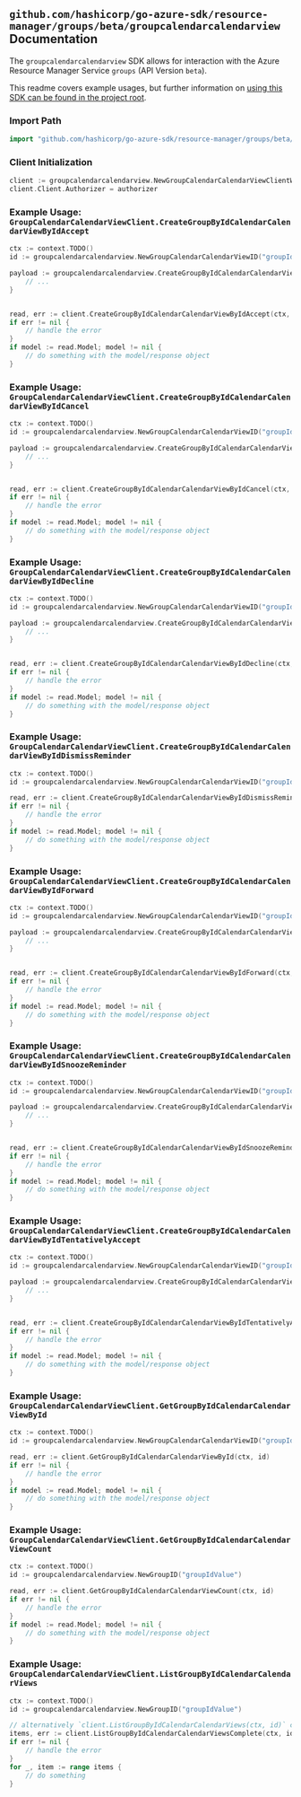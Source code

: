
## `github.com/hashicorp/go-azure-sdk/resource-manager/groups/beta/groupcalendarcalendarview` Documentation

The `groupcalendarcalendarview` SDK allows for interaction with the Azure Resource Manager Service `groups` (API Version `beta`).

This readme covers example usages, but further information on [using this SDK can be found in the project root](https://github.com/hashicorp/go-azure-sdk/tree/main/docs).

### Import Path

```go
import "github.com/hashicorp/go-azure-sdk/resource-manager/groups/beta/groupcalendarcalendarview"
```


### Client Initialization

```go
client := groupcalendarcalendarview.NewGroupCalendarCalendarViewClientWithBaseURI("https://management.azure.com")
client.Client.Authorizer = authorizer
```


### Example Usage: `GroupCalendarCalendarViewClient.CreateGroupByIdCalendarCalendarViewByIdAccept`

```go
ctx := context.TODO()
id := groupcalendarcalendarview.NewGroupCalendarCalendarViewID("groupIdValue", "eventIdValue")

payload := groupcalendarcalendarview.CreateGroupByIdCalendarCalendarViewByIdAcceptRequest{
	// ...
}


read, err := client.CreateGroupByIdCalendarCalendarViewByIdAccept(ctx, id, payload)
if err != nil {
	// handle the error
}
if model := read.Model; model != nil {
	// do something with the model/response object
}
```


### Example Usage: `GroupCalendarCalendarViewClient.CreateGroupByIdCalendarCalendarViewByIdCancel`

```go
ctx := context.TODO()
id := groupcalendarcalendarview.NewGroupCalendarCalendarViewID("groupIdValue", "eventIdValue")

payload := groupcalendarcalendarview.CreateGroupByIdCalendarCalendarViewByIdCancelRequest{
	// ...
}


read, err := client.CreateGroupByIdCalendarCalendarViewByIdCancel(ctx, id, payload)
if err != nil {
	// handle the error
}
if model := read.Model; model != nil {
	// do something with the model/response object
}
```


### Example Usage: `GroupCalendarCalendarViewClient.CreateGroupByIdCalendarCalendarViewByIdDecline`

```go
ctx := context.TODO()
id := groupcalendarcalendarview.NewGroupCalendarCalendarViewID("groupIdValue", "eventIdValue")

payload := groupcalendarcalendarview.CreateGroupByIdCalendarCalendarViewByIdDeclineRequest{
	// ...
}


read, err := client.CreateGroupByIdCalendarCalendarViewByIdDecline(ctx, id, payload)
if err != nil {
	// handle the error
}
if model := read.Model; model != nil {
	// do something with the model/response object
}
```


### Example Usage: `GroupCalendarCalendarViewClient.CreateGroupByIdCalendarCalendarViewByIdDismissReminder`

```go
ctx := context.TODO()
id := groupcalendarcalendarview.NewGroupCalendarCalendarViewID("groupIdValue", "eventIdValue")

read, err := client.CreateGroupByIdCalendarCalendarViewByIdDismissReminder(ctx, id)
if err != nil {
	// handle the error
}
if model := read.Model; model != nil {
	// do something with the model/response object
}
```


### Example Usage: `GroupCalendarCalendarViewClient.CreateGroupByIdCalendarCalendarViewByIdForward`

```go
ctx := context.TODO()
id := groupcalendarcalendarview.NewGroupCalendarCalendarViewID("groupIdValue", "eventIdValue")

payload := groupcalendarcalendarview.CreateGroupByIdCalendarCalendarViewByIdForwardRequest{
	// ...
}


read, err := client.CreateGroupByIdCalendarCalendarViewByIdForward(ctx, id, payload)
if err != nil {
	// handle the error
}
if model := read.Model; model != nil {
	// do something with the model/response object
}
```


### Example Usage: `GroupCalendarCalendarViewClient.CreateGroupByIdCalendarCalendarViewByIdSnoozeReminder`

```go
ctx := context.TODO()
id := groupcalendarcalendarview.NewGroupCalendarCalendarViewID("groupIdValue", "eventIdValue")

payload := groupcalendarcalendarview.CreateGroupByIdCalendarCalendarViewByIdSnoozeReminderRequest{
	// ...
}


read, err := client.CreateGroupByIdCalendarCalendarViewByIdSnoozeReminder(ctx, id, payload)
if err != nil {
	// handle the error
}
if model := read.Model; model != nil {
	// do something with the model/response object
}
```


### Example Usage: `GroupCalendarCalendarViewClient.CreateGroupByIdCalendarCalendarViewByIdTentativelyAccept`

```go
ctx := context.TODO()
id := groupcalendarcalendarview.NewGroupCalendarCalendarViewID("groupIdValue", "eventIdValue")

payload := groupcalendarcalendarview.CreateGroupByIdCalendarCalendarViewByIdTentativelyAcceptRequest{
	// ...
}


read, err := client.CreateGroupByIdCalendarCalendarViewByIdTentativelyAccept(ctx, id, payload)
if err != nil {
	// handle the error
}
if model := read.Model; model != nil {
	// do something with the model/response object
}
```


### Example Usage: `GroupCalendarCalendarViewClient.GetGroupByIdCalendarCalendarViewById`

```go
ctx := context.TODO()
id := groupcalendarcalendarview.NewGroupCalendarCalendarViewID("groupIdValue", "eventIdValue")

read, err := client.GetGroupByIdCalendarCalendarViewById(ctx, id)
if err != nil {
	// handle the error
}
if model := read.Model; model != nil {
	// do something with the model/response object
}
```


### Example Usage: `GroupCalendarCalendarViewClient.GetGroupByIdCalendarCalendarViewCount`

```go
ctx := context.TODO()
id := groupcalendarcalendarview.NewGroupID("groupIdValue")

read, err := client.GetGroupByIdCalendarCalendarViewCount(ctx, id)
if err != nil {
	// handle the error
}
if model := read.Model; model != nil {
	// do something with the model/response object
}
```


### Example Usage: `GroupCalendarCalendarViewClient.ListGroupByIdCalendarCalendarViews`

```go
ctx := context.TODO()
id := groupcalendarcalendarview.NewGroupID("groupIdValue")

// alternatively `client.ListGroupByIdCalendarCalendarViews(ctx, id)` can be used to do batched pagination
items, err := client.ListGroupByIdCalendarCalendarViewsComplete(ctx, id)
if err != nil {
	// handle the error
}
for _, item := range items {
	// do something
}
```
